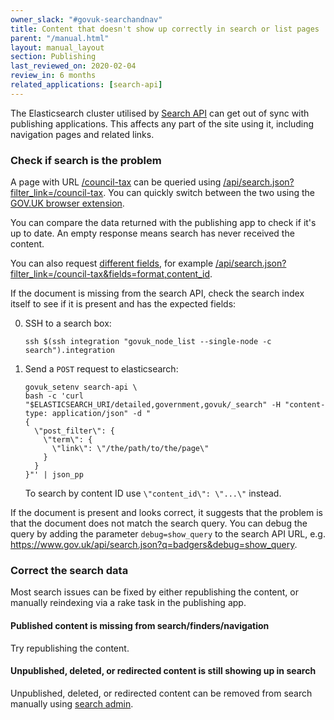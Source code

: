```yaml
---
owner_slack: "#govuk-searchandnav"
title: Content that doesn't show up correctly in search or list pages
parent: "/manual.html"
layout: manual_layout
section: Publishing
last_reviewed_on: 2020-02-04
review_in: 6 months
related_applications: [search-api]
---
```


The Elasticsearch cluster utilised by [Search API](/apps/search-api.html) can
get out of sync with publishing applications. This affects any part of the site
using it, including navigation pages and related links.

### Check if search is the problem

A page with URL [/council-tax](https://www.gov.uk/council-tax) can be queried using [/api/search.json?filter_link=/council-tax](https://www.gov.uk/api/search.json?filter_link=/council-tax). You can quickly
switch between the two using the [GOV.UK browser extension](https://github.com/alphagov/govuk-browser-extension).

You can compare the data returned with the publishing app to check if it's up
to date. An empty response means search has never received the content.

You can also request [different fields](/apis/search/fields.html), for example
[/api/search.json?filter_link=/council-tax&fields=format,content_id](https://www.gov.uk/api/search.json?filter_link=/council-tax&fields=format,content_id).

If the document is missing from the search API, check the search index itself to
see if it is present and has the expected fields:

0. SSH to a search box:

    ```
    ssh $(ssh integration "govuk_node_list --single-node -c search").integration
    ```

0. Send a `POST` request to elasticsearch:

    ```
    govuk_setenv search-api \
    bash -c 'curl "$ELASTICSEARCH_URI/detailed,government,govuk/_search" -H "content-type: application/json" -d "
    {
      \"post_filter\": {
        \"term\": {
          \"link\": \"/the/path/to/the/page\"
        }
      }
    }"' | json_pp
    ```

    To search by content ID use `\"content_id\": \"...\"` instead.

If the document is present and looks correct, it suggests that the problem is
that the document does not match the search query. You can debug the query by
adding the parameter `debug=show_query` to the search API URL, e.g.
<https://www.gov.uk/api/search.json?q=badgers&debug=show_query>.

### Correct the search data

Most search issues can be fixed by either republishing the content, or manually
reindexing via a rake task in the publishing app.

#### Published content is missing from search/finders/navigation

Try republishing the content.

#### Unpublished, deleted, or redirected content is still showing up in search

Unpublished, deleted, or redirected content can be removed from search manually
using [search admin](https://search-admin.publishing.service.gov.uk/).
